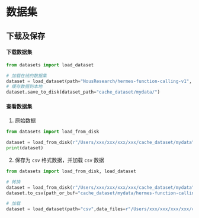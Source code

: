 # 数据集

## 下载及保存

#### 下载数据集

```python
from datasets import load_dataset

# 加载在线的数据集
dataset = load_dataset(path="NousResearch/hermes-function-calling-v1", cache_dir=r"cache_dataset/")
# 缓存数据到本地
dataset.save_to_disk(dataset_path="cache_dataset/mydata/")
```

#### 查看数据集

1. 原始数据

```python
from datasets import load_from_disk

dataset = load_from_disk(r"/Users/xxx/xxx/xxx/xxx/cache_dataset/mydata")
print(dataset)
```

2. 保存为 `csv` 格式数据，并加载 `csv` 数据

```python
from datasets import load_from_disk, load_dataset

# 转换
dataset = load_from_disk(r"/Users/xxx/xxx/xxx/xxx/cache_dataset/mydata")
dataset.to_csv(path_or_buf="cache_dataset/mydata/hermes-function-calling-v1.csv")

# 加载
dataset = load_dataset(path="csv",data_files=r"/Users/xxx/xxx/xxx/xxx/cache_dataset/mydata/hermes-function-calling-v1.csv")
```





